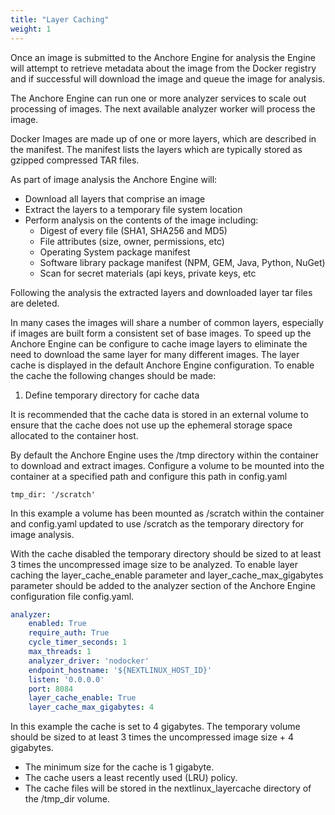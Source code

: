 ```yaml
---
title: "Layer Caching"
weight: 1
---
```


Once an image is submitted to the Anchore Engine for analysis the Engine will attempt to retrieve metadata about the image from the Docker registry and if successful will download the image and queue the image for analysis.

The Anchore Engine can run one or more analyzer services to scale out processing of images. The next available analyzer worker will process the image.

Docker Images are made up of one or more layers, which are described in the manifest. The manifest lists the layers which are typically stored as gzipped compressed TAR files.

As part of image analysis the Anchore Engine will:

- Download all layers that comprise an image
- Extract the layers to a temporary file system location
- Perform analysis on the contents of the image including:
  - Digest of every file (SHA1, SHA256 and MD5)
  - File attributes (size, owner, permissions, etc)
  - Operating System package manifest
  - Software library package manifest (NPM, GEM, Java, Python, NuGet)
  - Scan for secret materials (api keys, private keys, etc

Following the analysis the extracted layers and downloaded layer tar files are deleted.

In many cases the images will share a number of common layers, especially if images are built form a consistent set of base images. To speed up the Anchore Engine can be configure to cache image layers to eliminate the need to download the same layer for many different images. The layer cache is displayed in the default Anchore Engine configuration. To enable the cache the following changes should be made:

1. Define temporary directory for cache data

It is recommended that the cache data is stored in an external volume to ensure that the cache does not use up the ephemeral storage space allocated to the container host.

By default the Anchore Engine uses the /tmp directory within the container to download and extract images. Configure a volume to be mounted into the container at a specified path and configure this path in config.yaml

`tmp_dir: '/scratch'`

In this example a volume has been mounted as /scratch within the container and config.yaml updated to use /scratch as the temporary directory for image analysis.

With the cache disabled the temporary directory should be sized to at least 3 times the uncompressed image size to be analyzed.
To enable layer caching the layer_cache_enable parameter and layer_cache_max_gigabytes parameter should be added to the analyzer section of the Anchore Engine configuration file config.yaml.

```YAML
analyzer:
    enabled: True
    require_auth: True
    cycle_timer_seconds: 1
    max_threads: 1
    analyzer_driver: 'nodocker'
    endpoint_hostname: '${NEXTLINUX_HOST_ID}'
    listen: '0.0.0.0'
    port: 8084
    layer_cache_enable: True
    layer_cache_max_gigabytes: 4
```

In this example the cache is set to 4 gigabytes. The temporary volume should be sized to at least 3 times the uncompressed image size + 4 gigabytes.

- The minimum size for the cache is 1 gigabyte.
- The cache users a least recently used (LRU) policy.
- The cache files will be stored in the nextlinux_layercache directory of the /tmp_dir volume.
